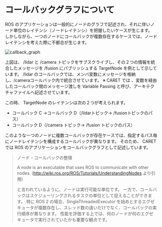 # コールバックグラフについて
ROS のアプリケーションは一般的にノードのグラフで記述され、それに伴いノード単位のレイテンシ（ノードレイテンシ）を把握したいケースが生じます。
しかしながら、一つのノードにコールバックが複数存在するケースでは、ノードレイテンシを考えた際に不都合が生じます。

![callback_graph](/imgs/callback_graph.png)

上図は、 /lidar と /camera トピックをサブスクライブし、その２つの情報を統合したメッセージを /fusion にパブリッシュする TargetNode を例として示しています。
/lidar のコールバックでは、メンバ変数にメッセージを格納し、/cameraコールバック内で統合させています。
※  CARET では 、変数を経由したコールバック間のメッセージ渡しを Variable Passing と呼び、アーキテクチャファイルへ記述させています。

この時、 TargetNode のレイテンシは次の２つが考えられます。

- コールバック C →コールバック D（/lidarトピック→ /fusionトピックのパス）
- コールバック D（/camera トピック→ /fusion トピックのパス）

このような一つのノードに複数コールバックが存在ケースでは、指定するパス毎にノードレイテンシを構成するコールバックが異なります。
そのため、 CARET では ROS のアプリケーションをコールバックグラフとして記述しています。



> ノード・コールバックの整理
>
> A node is an executable that uses ROS to communicate with other nodes.
> (http://wiki.ros.org/ROS/Tutorials/UnderstandingNodes より引用)
>
> と言われているように、ノードは実行可能な単位です。
> 一方で、コールバックはスケジューリングされるタスクの単位として捉えることができます。
> 特に ROS 2 の場合、SingleThreadedExecutor を始めとするエグゼキュータが複数存在し、スレッド数の違いだけでなく、コールバックの実行順序が異なります。
> 性能を評価する上では、何のノードが何のエグゼキュータで実行されていたかも重要な観点です。